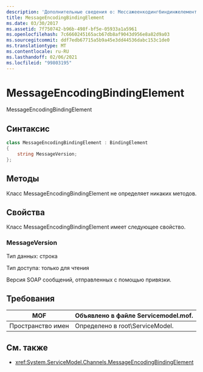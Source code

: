 ```yaml
---
description: 'Дополнительные сведения о: Мессажеенкодингбиндинжелемент'
title: MessageEncodingBindingElement
ms.date: 03/30/2017
ms.assetid: 7f750742-b96b-498f-bf5e-05933a1a5961
ms.openlocfilehash: 7c6660245165acb67db8af9043d956e8a82d9a03
ms.sourcegitcommit: ddf7edb67715a5b9a45e3dd44536dabc153c1de0
ms.translationtype: MT
ms.contentlocale: ru-RU
ms.lasthandoff: 02/06/2021
ms.locfileid: "99803195"
---
```

# <a name="messageencodingbindingelement"></a>MessageEncodingBindingElement

MessageEncodingBindingElement

## <a name="syntax"></a>Синтаксис

```csharp
class MessageEncodingBindingElement : BindingElement
{
    string MessageVersion;
};
```

## <a name="methods"></a>Методы

Класс MessageEncodingBindingElement не определяет никаких методов.

## <a name="properties"></a>Свойства

Класс MessageEncodingBindingElement имеет следующее свойство.

### <a name="messageversion"></a>MessageVersion

Тип данных: строка

Тип доступа: только для чтения

Версия SOAP сообщений, отправленных с помощью привязки.

## <a name="requirements"></a>Требования

|MOF|Объявлено в файле Servicemodel.mof.|
|---------|-----------------------------------|
|Пространство имен|Определено в root\ServiceModel.|

## <a name="see-also"></a>См. также

- <xref:System.ServiceModel.Channels.MessageEncodingBindingElement>
